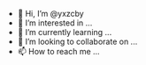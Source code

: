 - 👋 Hi, I’m @yxzcby
- 👀 I’m interested in ...
- 🌱 I’m currently learning ...
- 💞️ I’m looking to collaborate on ...
- 📫 How to reach me ...

<!---
yxzcby/yxzcby is a ✨ special ✨ repository because its `README.md` (this file) appears on your GitHub profile.
You can click the Preview link to take a look at your changes.
--->
